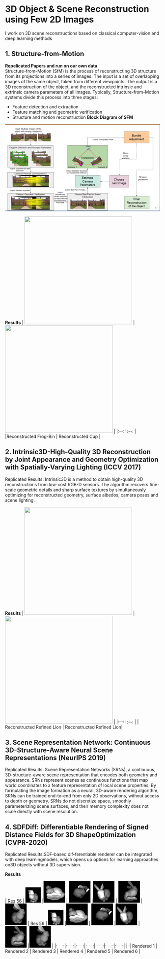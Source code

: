 # 3D Object & Scene Reconstruction using Few 2D Images
I work on 3D scene reconstructions based on classical computer-vision and deep learning methods

## 1. Structure-from-Motion
**Repelicated Papers and run on our own data**
<br/>Structure-from-Motion (SfM) is the process of reconstructing 3D structure from its projections into a series of images. The input is a set of overlapping images of the same object, taken from different viewpoints. The output is a 3D reconstruction of the object, and the reconstructed intrinsic and extrinsic camera parameters of all images. Typically, Structure-from-Motion systems divide this process into three stages:
   * Feature detection and extraction
   * Feature matching and geometric verification
   * Structure and motion reconstruction
**Block Diagram of SFM**
<p align="center">
<img src="./Images/image36.png" width="800" title="Block Diagram of SFM">
</p>

**Results**
| <img src="Images/frog.gif" width="350" height="350"> |  <img src="Images/cup.gif" width="350" height="350"> | 
|:--:| :--: | 
|Reconstructed Frog-Bin | Reconstructed Cup |


## 2. Intrinsic3D-High-Quality 3D Reconstruction by Joint Appearance and Geometry Optimization with Spatially-Varying Lighting (ICCV 2017)
Replicated Results: Intrinsic3D is a method to obtain high-quality 3D reconstructions from low-cost RGB-D sensors. The algorithm recovers fine-scale geometric details and sharp surface textures by simultaneously optimizing for reconstructed geometry, surface albedos, camera poses and scene lighting.

**Results**
| <img src="Images/lion.gif" width="350" height="350"> |  <img src="Images/lion.gif" width="350" height="350"> | 
|:--:| :--: | 
| Reconstructed Refined Lion | Reconstructed Refined Lion|



## 3. Scene Representation Network: Continuous 3D-Structure-Aware Neural Scene Representations (NeurIPS 2019)
Replicated Results: Scene Representation Networks (SRNs), a continuous, 3D-structure-aware scene representation that encodes both geometry and appearance. SRNs represent scenes as continuous functions that map world coordinates to a feature representation of local scene properties. By formulating the image formation as a neural, 3D-aware rendering algorithm, SRNs can be trained end-to-end from only 2D observations, without access to depth or geometry. SRNs do not discretize space, smoothly parameterizing scene surfaces, and their memory complexity does not scale directly with scene resolution.


## 4. SDFDiff: Differentiable Rendering of Signed Distance Fields for 3D ShapeOptimization (CVPR-2020)
Replicated Results:SDF-based dif-ferentiable renderer can be integrated with deep learningmodels, which opens up options for learning approaches on3D objects without 3D supervision.

**Results**

| Res 56 | <img src = "Images/SDFDiff/grid_res_56_target_12.png" width="50" height="50"> |<img src = "Images/SDFDiff/grid_res_56_target_14.png" width="70" height="70"> | <img src = "Images/SDFDiff/grid_res_56_target_17.png" width="70" height="70"> |<img src = "Images/SDFDiff/grid_res_56_target_21.png" width="70" height="70"> | <img src ="Images/SDFDiff/grid_res_56_target_25.png" width="70" height="70"> |<img src = "Images/SDFDiff/grid_res_56_target_9.png" width="70" height="70">  | Res 56 | <img src = "Images/SDFDiff/grid_res_56_target_12.png" width="50" height="50"> |<img src = "Images/SDFDiff/grid_res_56_target_14.png" width="70" height="70"> | <img src = "Images/SDFDiff/grid_res_56_target_17.png" width="70" height="70"> |<img src = "Images/SDFDiff/grid_res_56_target_21.png" width="70" height="70"> | <img src ="Images/SDFDiff/grid_res_56_target_25.png" width="70" height="70"> |<img src = "Images/SDFDiff/grid_res_56_target_9.png" width="70" height="70">  |
|:---:|:---:|:---:|:---:|:---:|:---:|:---:|
|-| Rendered 1  | Rendered 2 | Rendered 3 | Rendered 4 | Rendered 5 | Rendered 6 |

